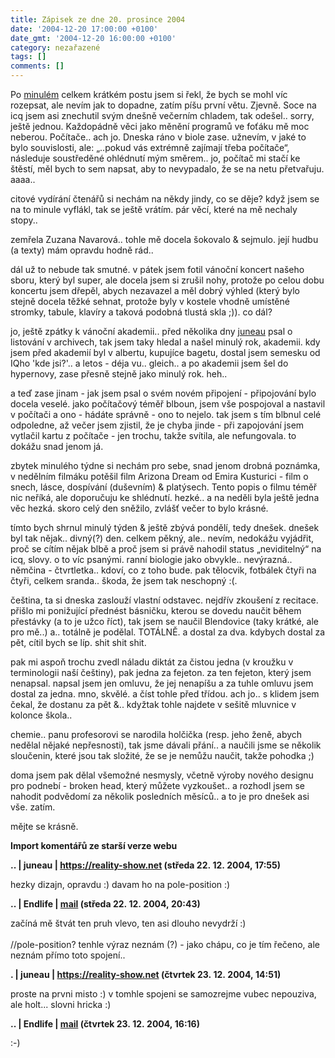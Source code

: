 ```yaml
---
title: Zápisek ze dne 20. prosince 2004
date: '2004-12-20 17:00:00 +0100'
date_gmt: '2004-12-20 16:00:00 +0100'
category: nezařazené
tags: []
comments: []
---
```

<p>Po <a href="https://jan-martinek.com/zapisky/zapisek-ze-dne-18-12-2004">minulém</a> celkem krátkém   postu jsem si řekl, že bych se mohl víc rozepsat, ale nevím  jak to dopadne, zatím píšu první větu. Zjevně. Soce na icq jsem asi znechutil svým dnešně  večerním chladem, tak odešel.. sorry, ještě jednou. Každopádně věci jako měnění programů  ve foťáku mě moc neberou. Počítače.. ach jo. Dneska ráno v biole zase. užnevím, v jaké  to bylo souvislosti, ale: &bdquo;..pokud vás extrémně zajímají třeba počítače&ldquo;, následuje   soustředěné ohlédnutí mým směrem.. jo, počítač mi stačí ke štěstí, měl bych to sem napsat,   aby to nevypadalo, že se na netu přetvařuju. aaaa..</p>
<p>citové vydírání čtenářů si nechám na někdy jindy, co se děje? když jsem se na to minule vyflákl,  tak se ještě vrátím. pár věcí, které na mě nechaly stopy..</p>
<p>zemřela Zuzana Navarová.. tohle mě docela šokovalo &amp; sejmulo. její hudbu (a texty)  mám opravdu hodně rád..</p>
<p>dál už to nebude tak smutné. v pátek jsem fotil vánoční koncert našeho sboru, který byl super,  ale docela jsem si zrušil nohy, protože po celou dobu koncertu jsem dřepěl, abych nezavazel a měl  dobrý výhled (který bylo stejně docela těžké sehnat, protože byly v kostele vhodně umístěné stromky,  tabule, klavíry a taková podobná tlustá skla ;)). co dál?</p>
<p>jo, ještě zpátky k vánoční akademii.. před několika dny <a href="https://reality-show.net">juneau</a>  psal o listování v archivech, tak jsem taky hledal a našel minulý rok, akademii. kdy jsem před akademií  byl v albertu, kupujíce bagetu, dostal jsem semesku od IQho 'kde jsi?'.. a letos - déja vu.. gleich..  a po akademii jsem šel do hypernovy, zase přesně stejně jako minulý rok. heh..</p>
<p>a teď zase jinam - jak jsem psal o svém novém připojení - připojování bylo docela  veselé. jako počítačový téměř blboun, jsem vše pospojoval a nastavil v počítači a ono - hádáte  správně - ono to nejelo. tak jsem s tím blbnul celé odpoledne, až večer jsem zjistil, že je chyba jinde  - při zapojování jsem vytlačil kartu z počítače - jen trochu, takže svítila, ale nefungovala.  to dokážu snad jenom já.</p>
<p>zbytek minulého týdne si nechám pro sebe, snad jenom drobná poznámka,  v nedělním filmáku potěšil film Arizona Dream od Emira Kusturici - film o snech, lásce, dospívání  (duševním) &amp; platýsech. Tento popis o filmu téměř nic neříká, ale doporučuju ke shlédnutí.  hezké.. a na neděli byla ještě jedna věc hezká. skoro celý den sněžilo, zvlášť večer to bylo krásné.</p>
<p>tímto bych shrnul minulý týden &amp; ještě zbývá pondělí, tedy dnešek. dnešek byl tak nějak..  divný(?) den. celkem pěkný, ale.. nevím, nedokážu vyjádřit, proč se cítím nějak blbě a proč jsem si  právě nahodil status &bdquo;neviditelný&ldquo; na icq, slovy. o to víc psanými. ranní biologie  jako obvykle.. nevýrazná.. němčina - čtvrtletka.. kdoví, co z toho bude. pak tělocvik, fotbálek  čtyři na čtyři, celkem sranda.. škoda, že jsem tak neschopný :(.</p>
<p>čeština, ta si dneska zaslouží vlastní odstavec. nejdřív zkoušení z recitace. přišlo mi ponižující  přednést básničku, kterou se dovedu naučit během přestávky (a to je užco říct), tak jsem se naučil  Blendovice (taky krátké, ale pro mě..) a.. totálně je podělal. TOTÁLNĚ. a dostal za dva. kdybych dostal  za pět, cítil bych se líp. shit shit shit.</p>
<p>pak mi aspoň trochu zvedl náladu diktát za čistou jedna (v kroužku v terminologii naší češtiny),  pak jedna za fejeton. za ten fejeton, který jsem nenapsal. napsal jsem jen omluvu, že jej nenapíšu a  za tuhle omluvu jsem dostal za jedna. mno, skvělé. a číst tohle před třídou. ach jo.. s klidem  jsem čekal, že dostanu za pět &amp;.. kdyžtak tohle najdete v sešitě mluvnice v kolonce škola..</p>
<p>chemie.. panu profesorovi se narodila holčička (resp. jeho ženě, abych nedělal nějaké nepřesnosti),  tak jsme dávali přání.. a naučili jsme se několik sloučenin, které jsou tak složité, že se je nemůžu   naučit, takže pohodka ;)</p>
<p>doma jsem pak dělal všemožné nesmysly, včetně výroby nového designu pro podnebí - broken head,   který můžete vyzkoušet.. a rozhodl jsem se nahodit  podvědomí za několik posledních měsíců.. a to je pro dnešek asi vše. zatím.</p>
<p>mějte se krásně.</p>
<div class="import-komentaru">
<p><strong>Import komentářů ze starší verze webu</strong></p>
<div class="comment">
<p style="font-weight:bold"><span class="compredmet">..</span> | <span class="comname">juneau</span> |  <a href="https://reality-show.net">https://reality-show.net</a> (středa&nbsp;22.&nbsp;12.&nbsp;2004,&nbsp;17:55)</p>
<p>hezky dizajn, opravdu :) davam ho na pole-position :) </p>
</div>
<div class="comment">
<p style="font-weight:bold"><span class="compredmet">..</span> | <span class="comname">Endlife</span> |  <a href="mailto:jan.martinek@post.cz">mail</a> (středa&nbsp;22.&nbsp;12.&nbsp;2004,&nbsp;20:43)</p>
<p>začíná mě štvát ten pruh vlevo, ten asi dlouho nevydrží :)  <br>  <br> //pole-position? tenhle výraz neznám (?) - jako chápu, co je tím řečeno, ale neznám přímo toto spojení.. </p>
</div>
<div class="comment">
<p style="font-weight:bold"><span class="compredmet">.</span> | <span class="comname">juneau</span> |  <a href="https://reality-show.net">https://reality-show.net</a> (čtvrtek&nbsp;23.&nbsp;12.&nbsp;2004,&nbsp;14:51)</p>
<p>proste na prvni misto :) v tomhle spojeni se samozrejme vubec nepouziva, ale holt... slovni hricka :) </p>
</div>
<div class="comment">
<p style="font-weight:bold"><span class="compredmet">..</span> | <span class="comname">Endlife</span> |  <a href="mailto:jan.martinek@post.cz">mail</a> (čtvrtek&nbsp;23.&nbsp;12.&nbsp;2004,&nbsp;16:16)</p>
<p>:-) </p>
</div>
</div>
